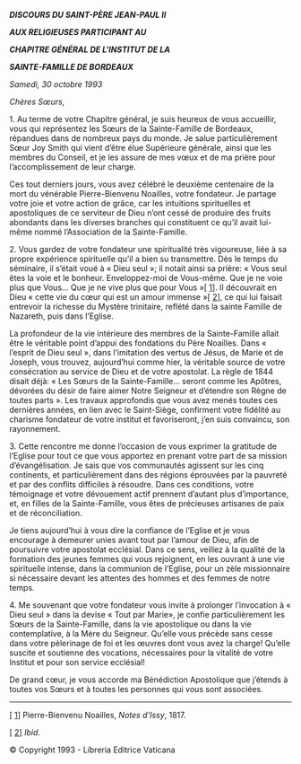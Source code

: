 ***DISCOURS DU SAINT-PÈRE JEAN-PAUL II***

***AUX RELIGIEUSES PARTICIPANT AU***

***CHAPITRE GÉNÉRAL DE L'INSTITUT DE LA***

***SAINTE-FAMILLE DE BORDEAUX***

*Samedi, 30 octobre 1993*

*Chères Sœurs,*

1\. Au terme de votre Chapitre général, je suis heureux de vous accueillir, vous qui représentez les Sœurs de la Sainte-Famille de Bordeaux, répandues dans de nombreux pays du monde. Je salue particulièrement Sœur Joy Smith qui vient d’être élue Supérieure générale, ainsi que les membres du Conseil, et je les assure de mes vœux et de ma prière pour l’accomplissement de leur charge.

Ces tout derniers jours, vous avez célébré le deuxième centenaire de la mort du vénérable Pierre-Bienvenu Noailles, votre fondateur. Je partage votre joie et votre action de grâce, car les intuitions spirituelles et apostoliques de ce serviteur de Dieu n’ont cessé de produire des fruits abondants dans les diverses branches qui constituent ce qu’il avait lui-même nommé l’Association de la Sainte-Famille.

2\. Vous gardez de votre fondateur une spiritualité très vigoureuse, liée à sa propre expérience spirituelle qu’il a bien su transmettre. Dès le temps du séminaire, il s’était voué à « Dieu seul »; il notait ainsi sa prière: « Vous seul êtes la voie et le bonheur. Enveloppez-moi de Vous-même. Que je ne voie plus que Vous... Que je ne vive plus que pour Vous »\[ [1](#_ftn1 "")\]. Il découvrait en Dieu « cette vie du cœur qui est un amour immense »\[ [2](#_ftn2 "")\], ce qui lui faisait entrevoir la richesse du Mystère trinitaire, reflété dans la sainte Famille de Nazareth, puis dans l’Eglise.

La profondeur de la vie intérieure des membres de la Sainte-Famille allait être le véritable point d’appui des fondations du Père Noailles. Dans « l’esprit de Dieu seul », dans l’imitation des vertus de Jésus, de Marie et de Joseph, vous trouvez, aujourd’hui comme hier, la véritable source de votre consécration au service de Dieu et de votre apostolat. La règle de 1844 disait déjà: « Les Sœurs de la Sainte-Famille... seront comme les Apôtres, dévorées du désir de faire aimer Notre Seigneur et d’étendre son Règne de toutes parts ». Les travaux approfondis que vous avez menés toutes ces dernières années, en lien avec le Saint-Siège, confirment votre fidélité au charisme fondateur de votre institut et favoriseront, j’en suis convaincu, son rayonnement.

3\. Cette rencontre me donne l’occasion de vous exprimer la gratitude de l’Eglise pour tout ce que vous apportez en prenant votre part de sa mission d’évangélisation. Je sais que vos communautés agissent sur les cinq continents, et particulièrement dans des régions éprouvées par la pauvreté et par des conflits difficiles à résoudre. Dans ces conditions, votre témoignage et votre dévouement actif prennent d’autant plus d’importance, et, en filles de la Sainte-Famille, vous êtes de précieuses artisanes de paix et de réconciliation.

Je tiens aujourd’hui à vous dire la confiance de l’Eglise et je vous encourage à demeurer unies avant tout par l’amour de Dieu, afin de poursuivre votre apostolat ecclésial. Dans ce sens, veillez à la qualité de la formation des jeunes femmes qui vous rejoignent, en les ouvrant à une vie spirituelle intense, dans la communion de l’Eglise, pour un zèle missionnaire si nécessaire devant les attentes des hommes et des femmes de notre temps.

4\. Me souvenant que votre fondateur vous invite à prolonger l’invocation à « Dieu seul » dans la devise « Tout par Marie», je confie particulièrement les Sœurs de la Sainte-Famille, dans la vie apostolique ou dans la vie contemplative, à la Mère du Seigneur. Qu’elle vous précède sans cesse dans votre pèlerinage de foi et les œuvres dont vous avez la charge! Qu’elle suscite et soutienne des vocations, nécessaires pour la vitalité de votre Institut et pour son service ecclésial!

De grand cœur, je vous accorde ma Bénédiction Apostolique que j’étends à toutes vos Sœurs et à toutes les personnes qui vous sont associées.

* * *

\[ [1](#_ftnref1 "")\] Pierre-Bienvenu Noailles, *Notes d'Issy*, 1817.

\[ [2](#_ftnref2 "")\] *Ibid*.

© Copyright 1993 \- Libreria Editrice Vaticana